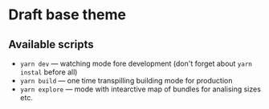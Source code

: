 # Draft base theme

## Available scripts

- `yarn dev` — watching mode fore development (don't forget about `yarn instal` before all)
- `yarn build` — one time transpilling building mode for production
- `yarn explore` — mode with intearctive map of bundles for analising sizes etc.
